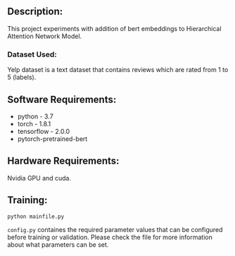 
## Description:
This project experiments with addition of bert embeddings to Hierarchical Attention Network Model.

### Dataset Used: 
Yelp dataset is a text dataset that contains reviews which are rated from 1 to 5 (labels).  

## Software Requirements:
* python - 3.7
* torch - 1.8.1
* tensorflow - 2.0.0
* pytorch-pretrained-bert

## Hardware Requirements:
Nvidia GPU and cuda.

## Training:

```
python mainfile.py
```
```config.py``` containes the required parameter values that can be configured before training or validation. Please check the file for more information about what parameters can be set. 
